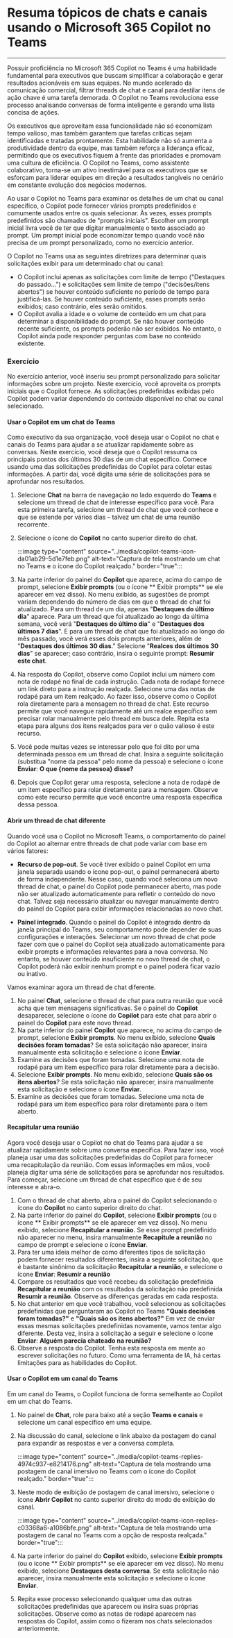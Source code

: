 # Resuma tópicos de chats e canais usando o Microsoft 365 Copilot no Teams
---
Possuir proficiência no Microsoft 365 Copilot no Teams é uma habilidade fundamental para executivos que buscam simplificar a colaboração e gerar resultados acionáveis em suas equipes. No mundo acelerado da comunicação comercial, filtrar threads de chat e canal para destilar itens de ação chave é uma tarefa demorada. O Copilot no Teams revoluciona esse processo analisando conversas de forma inteligente e gerando uma lista concisa de ações.

Os executivos que aproveitam essa funcionalidade não só economizam tempo valioso, mas também garantem que tarefas críticas sejam identificadas e tratadas prontamente. Esta habilidade não só aumenta a produtividade dentro da equipe, mas também reforça a liderança eficaz, permitindo que os executivos fiquem à frente das prioridades e promovam uma cultura de eficiência. O Copilot no Teams, como assistente colaborativo, torna-se um ativo inestimável para os executivos que se esforçam para liderar equipes em direção a resultados tangíveis no cenário em constante evolução dos negócios modernos.

Ao usar o Copilot no Teams para examinar os detalhes de um chat ou canal específico, o Copilot pode fornecer vários prompts predefinidos e comumente usados entre os quais selecionar. Às vezes, esses prompts predefinidos são chamados de "prompts iniciais". Escolher um prompt inicial livra você de ter que digitar manualmente o texto associado ao prompt. Um prompt inicial pode economizar tempo quando você não precisa de um prompt personalizado, como no exercício anterior. 

O Copilot no Teams usa as seguintes diretrizes para determinar quais solicitações exibir para um determinado chat ou canal:

- O Copilot inclui apenas as solicitações com limite de tempo ("Destaques do passado...") e solicitações sem limite de tempo ("decisões/itens abertos") se houver conteúdo suficiente no período de tempo para justificá-las. Se houver conteúdo suficiente, esses prompts serão exibidos; caso contrário, eles serão omitidos.
- O Copilot avalia a idade e o volume de conteúdo em um chat para determinar a disponibilidade do prompt. Se não houver conteúdo recente suficiente, os prompts poderão não ser exibidos. No entanto, o Copilot ainda pode responder perguntas com base no conteúdo existente. 

### Exercício

No exercício anterior, você inseriu seu prompt personalizado para solicitar informações sobre um projeto. Neste exercício, você aproveita os prompts iniciais que o Copilot fornece. As solicitações predefinidas exibidas pelo Copilot podem variar dependendo do conteúdo disponível no chat ou canal selecionado. 

#### Usar o Copilot em um chat do Teams

Como executivo da sua organização, você deseja usar o Copilot no chat e canais do Teams para ajudar a se atualizar rapidamente sobre as conversas. Neste exercício, você deseja que o Copilot ressuma os principais pontos dos últimos 30 dias de um chat específico. Comece usando uma das solicitações predefinidas do Copilot para coletar estas informações. A partir daí, você digita uma série de solicitações para se aprofundar nos resultados.

1. Selecione **Chat** na barra de navegação no lado esquerdo do **Teams** e selecione um thread de chat de interesse específico para você. Para esta primeira tarefa, selecione um thread de chat que você conhece e que se estende por vários dias – talvez um chat de uma reunião recorrente.
1. Selecione o ícone do **Copilot** no canto superior direito do chat.

    :::image type="content" source="../media/copilot-teams-icon-da01ab29-5d1e7feb.png" alt-text="Captura de tela mostrando um chat no Teams e o ícone do Copilot realçado." border="true":::

1. Na parte inferior do painel do **Copilot** que aparece, acima do campo de prompt, selecione **Exibir prompts** (ou o ícone ** Exibir prompts** se ele aparecer em vez disso). No menu exibido, as sugestões de prompt variam dependendo do número de dias em que o thread de chat foi atualizado. Para um thread de um dia, apenas "**Destaques do último dia**" aparece. Para um thread que foi atualizado ao longo da última semana, você verá "**Destaques do último dia**" e "**Destaques dos últimos 7 dias**". E para um thread de chat que foi atualizado ao longo do mês passado, você verá esses dois prompts anteriores, além de "**Destaques dos últimos 30 dias**." Selecione "**Realces dos últimos 30 dias**" se aparecer; caso contrário, insira o seguinte prompt: **Resumir este chat**.
1. Na resposta do Copilot, observe como Copilot inclui um número com nota de rodapé no final de cada instrução. Cada nota de rodapé fornece um link direto para a instrução realçada. Selecione uma das notas de rodapé para um item realçado. Ao fazer isso, observe como o Copilot rola diretamente para a mensagem no thread de chat. Este recurso permite que você navegue rapidamente até um realce específico sem precisar rolar manualmente pelo thread em busca dele. Repita esta etapa para alguns dos itens realçados para ver o quão valioso é este recurso.
1. Você pode muitas vezes se interessar pelo que foi dito por uma determinada pessoa em um thread de chat. Insira a seguinte solicitação (substitua "nome da pessoa" pelo nome da pessoa) e selecione o ícone **Enviar**: **O que {nome da pessoa} disse?**
1. Depois que Copilot gerar uma resposta, selecione a nota de rodapé de um item específico para rolar diretamente para a mensagem. Observe como este recurso permite que você encontre uma resposta específica dessa pessoa.

#### Abrir um thread de chat diferente

Quando você usa o Copilot no Microsoft Teams, o comportamento do painel do Copilot ao alternar entre threads de chat pode variar com base em vários fatores:

- **Recurso de pop-out**. Se você tiver exibido o painel Copilot em uma janela separada usando o ícone pop-out, o painel permanecerá aberto de forma independente. Nesse caso, quando você seleciona um novo thread de chat, o painel do Copilot pode permanecer aberto, mas pode não ser atualizado automaticamente para refletir o conteúdo do novo chat. Talvez seja necessário atualizar ou navegar manualmente dentro do painel do Copilot para exibir informações relacionadas ao novo chat. 

- **Painel integrado**. Quando o painel do Copilot é integrado dentro da janela principal do Teams, seu comportamento pode depender de suas configurações e interações. Selecionar um novo thread de chat pode fazer com que o painel do Copilot seja atualizado automaticamente para exibir prompts e informações relevantes para a nova conversa. No entanto, se houver conteúdo insuficiente no novo thread de chat, o Copilot poderá não exibir nenhum prompt e o painel poderá ficar vazio ou inativo.

Vamos examinar agora um thread de chat diferente. 

1. No painel **Chat**, selecione o thread de chat para outra reunião que você acha que tem mensagens significativas. Se o painel do **Copilot** desaparecer, selecione o ícone do **Copilot** para este chat para abrir o painel do **Copilot** para este novo thread.
1. Na parte inferior do painel **Copilot** que aparece, no acima do campo de prompt, selecione **Exibir prompts**. No menu exibido, selecione **Quais decisões foram tomadas**? Se esta solicitação não aparecer, insira manualmente esta solicitação e selecione o ícone **Enviar**.
1. Examine as decisões que foram tomadas. Selecione uma nota de rodapé para um item específico para rolar diretamente para a decisão.
1. Selecione **Exibir prompts**. No menu exibido, selecione **Quais são os itens abertos**? Se esta solicitação não aparecer, insira manualmente esta solicitação e selecione o ícone **Enviar**.
1. Examine as decisões que foram tomadas. Selecione uma nota de rodapé para um item específico para rolar diretamente para o item aberto.

#### Recapitular uma reunião

Agora você deseja usar o Copilot no chat do Teams para ajudar a se atualizar rapidamente sobre uma conversa específica. Para fazer isso, você planeja usar uma das solicitações predefinidas do Copilot para fornecer uma recapitulação da reunião. Com essas informações em mãos, você planeja digitar uma série de solicitações para se aprofundar nos resultados. Para começar, selecione um thread de chat específico que é de seu interesse e abra-o.

1. Com o thread de chat aberto, abra o painel do Copilot selecionando o ícone do **Copilot** no canto superior direito do chat.
1. Na parte inferior do painel do **Copilot**, selecione **Exibir prompts** (ou o ícone ** Exibir prompts** se ele aparecer em vez disso). No menu exibido, selecione **Recapitular a reunião**. Se esse prompt predefinido não aparecer no menu, insira manualmente **Recapitule a reunião** no campo de prompt e selecione o ícone **Enviar**.
1. Para ter uma ideia melhor de como diferentes tipos de solicitação podem fornecer resultados diferentes, insira a seguinte solicitação, que é bastante sinônimo da solicitação **Recapitular a reunião**, e selecione o ícone **Enviar**: **Resumir a reunião**
1. Compare os resultados que você recebeu da solicitação predefinida **Recapitular a reunião** com os resultados da solicitação não predefinida **Resumir a reunião**. Observe as diferenças geradas em cada resposta.
1. No chat anterior em que você trabalhou, você selecionou as solicitações predefinidas que perguntaram ao Copilot no Teams **"Quais decisões foram tomadas?"** e **"Quais são os itens abertos?"** Em vez de enviar essas mesmas solicitações predefinidas novamente, vamos tentar algo diferente. Desta vez, insira a solicitação a seguir e selecione o ícone **Enviar**: **Alguém parecia chateado na reunião?**
1. Observe a resposta do Copilot. Tenha esta resposta em mente ao escrever solicitações no futuro. Como uma ferramenta de IA, há certas limitações para as habilidades do Copilot.

#### Usar o Copilot em um canal do Teams

Em um canal do Teams, o Copilot funciona de forma semelhante ao Copilot em um chat do Teams.

1. No painel de **Chat**, role para baixo até a seção **Teams e canais** e selecione um canal específico em uma equipe.
1. Na discussão do canal, selecione o link abaixo da postagem do canal para expandir as respostas e ver a conversa completa.

    :::image type="content" source="../media/copilot-teams-replies-4974c937-e8214176.png" alt-text="Captura de tela mostrando uma postagem de canal imersivo no Teams com o ícone do Copilot realçado." border="true":::

1. Neste modo de exibição de postagem de canal imersivo, selecione o ícone **Abrir Copilot** no canto superior direito do modo de exibição do canal.

    :::image type="content" source="../media/copilot-teams-icon-replies-c03368a6-a1086bfe.png" alt-text="Captura de tela mostrando uma postagem de canal no Teams com a opção de resposta realçada." border="true":::

1. Na parte inferior do painel do **Copilot** exibido, selecione **Exibir prompts** (ou o ícone ** Exibir prompts** se ele aparecer em vez disso). No menu exibido, selecione **Destaques desta conversa**. Se esta solicitação não aparecer, insira manualmente esta solicitação e selecione o ícone **Enviar**.
1. Repita esse processo selecionando qualquer uma das outras solicitações predefinidas que aparecem ou insira suas próprias solicitações. Observe como as notas de rodapé aparecem nas respostas do Copilot, assim como o fizeram nos chats selecionados anteriormente.
